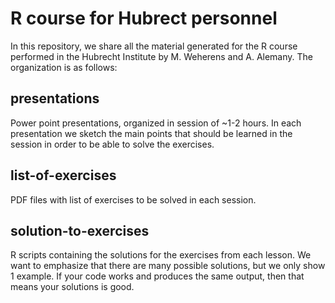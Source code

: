 # R course for Hubrect personnel

In this repository, we share all the material generated for the R course performed in the Hubrecht Institute by M. Weherens and A. Alemany. The organization is as follows:

## presentations
Power point presentations, organized in session of ~1-2 hours. In each presentation we sketch the main points that should be learned in the session in order to be able to solve the exercises. 

## list-of-exercises
PDF files with list of exercises to be solved in each session. 

## solution-to-exercises
R scripts containing the solutions for the exercises from each lesson. We want to emphasize that there are many possible solutions, but we only show 1 example. If your code works and produces the same output, then that means your solutions is good. 


